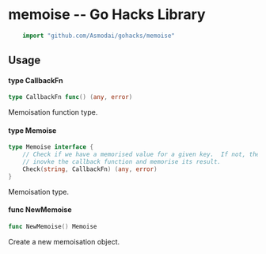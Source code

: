 <!-- -*- Mode: gfm; auto-fill: t; fill-column: 78; -*- -->

# memoise -- Go Hacks Library

```go
    import "github.com/Asmodai/gohacks/memoise"
```

## Usage

#### type CallbackFn

```go
type CallbackFn func() (any, error)
```

Memoisation function type.

#### type Memoise

```go
type Memoise interface {
	// Check if we have a memorised value for a given key.  If not, then
	// inovke the callback function and memorise its result.
	Check(string, CallbackFn) (any, error)
}
```

Memoisation type.

#### func  NewMemoise

```go
func NewMemoise() Memoise
```
Create a new memoisation object.
